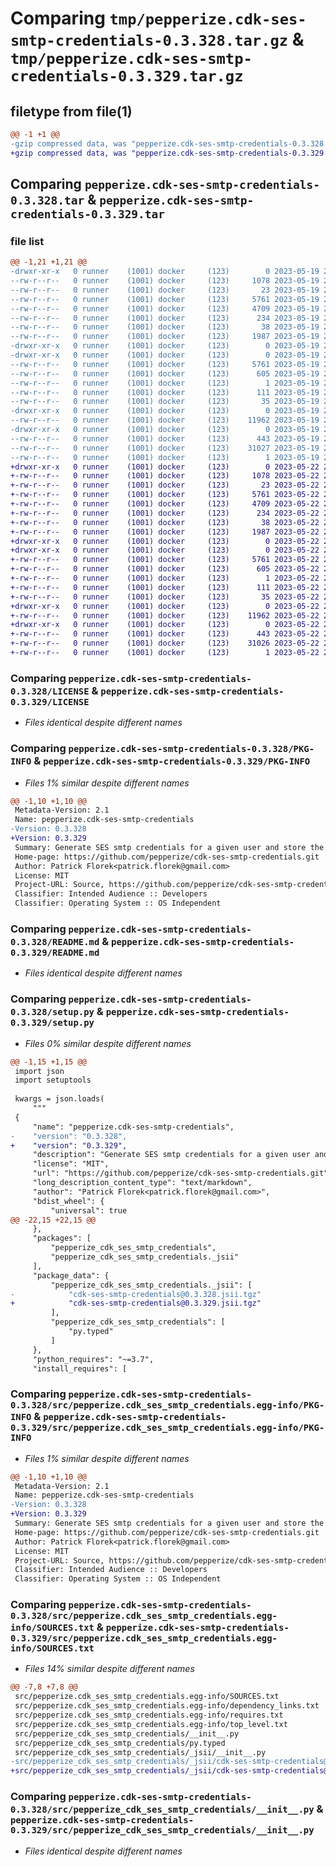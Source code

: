 # Comparing `tmp/pepperize.cdk-ses-smtp-credentials-0.3.328.tar.gz` & `tmp/pepperize.cdk-ses-smtp-credentials-0.3.329.tar.gz`

## filetype from file(1)

```diff
@@ -1 +1 @@
-gzip compressed data, was "pepperize.cdk-ses-smtp-credentials-0.3.328.tar", last modified: Fri May 19 23:13:46 2023, max compression
+gzip compressed data, was "pepperize.cdk-ses-smtp-credentials-0.3.329.tar", last modified: Mon May 22 23:09:10 2023, max compression
```

## Comparing `pepperize.cdk-ses-smtp-credentials-0.3.328.tar` & `pepperize.cdk-ses-smtp-credentials-0.3.329.tar`

### file list

```diff
@@ -1,21 +1,21 @@
-drwxr-xr-x   0 runner    (1001) docker     (123)        0 2023-05-19 23:13:46.067389 pepperize.cdk-ses-smtp-credentials-0.3.328/
--rw-r--r--   0 runner    (1001) docker     (123)     1078 2023-05-19 23:13:33.000000 pepperize.cdk-ses-smtp-credentials-0.3.328/LICENSE
--rw-r--r--   0 runner    (1001) docker     (123)       23 2023-05-19 23:13:33.000000 pepperize.cdk-ses-smtp-credentials-0.3.328/MANIFEST.in
--rw-r--r--   0 runner    (1001) docker     (123)     5761 2023-05-19 23:13:46.067389 pepperize.cdk-ses-smtp-credentials-0.3.328/PKG-INFO
--rw-r--r--   0 runner    (1001) docker     (123)     4709 2023-05-19 23:13:33.000000 pepperize.cdk-ses-smtp-credentials-0.3.328/README.md
--rw-r--r--   0 runner    (1001) docker     (123)      234 2023-05-19 23:13:33.000000 pepperize.cdk-ses-smtp-credentials-0.3.328/pyproject.toml
--rw-r--r--   0 runner    (1001) docker     (123)       38 2023-05-19 23:13:46.067389 pepperize.cdk-ses-smtp-credentials-0.3.328/setup.cfg
--rw-r--r--   0 runner    (1001) docker     (123)     1987 2023-05-19 23:13:33.000000 pepperize.cdk-ses-smtp-credentials-0.3.328/setup.py
-drwxr-xr-x   0 runner    (1001) docker     (123)        0 2023-05-19 23:13:46.063389 pepperize.cdk-ses-smtp-credentials-0.3.328/src/
-drwxr-xr-x   0 runner    (1001) docker     (123)        0 2023-05-19 23:13:46.067389 pepperize.cdk-ses-smtp-credentials-0.3.328/src/pepperize.cdk_ses_smtp_credentials.egg-info/
--rw-r--r--   0 runner    (1001) docker     (123)     5761 2023-05-19 23:13:46.000000 pepperize.cdk-ses-smtp-credentials-0.3.328/src/pepperize.cdk_ses_smtp_credentials.egg-info/PKG-INFO
--rw-r--r--   0 runner    (1001) docker     (123)      605 2023-05-19 23:13:46.000000 pepperize.cdk-ses-smtp-credentials-0.3.328/src/pepperize.cdk_ses_smtp_credentials.egg-info/SOURCES.txt
--rw-r--r--   0 runner    (1001) docker     (123)        1 2023-05-19 23:13:46.000000 pepperize.cdk-ses-smtp-credentials-0.3.328/src/pepperize.cdk_ses_smtp_credentials.egg-info/dependency_links.txt
--rw-r--r--   0 runner    (1001) docker     (123)      111 2023-05-19 23:13:46.000000 pepperize.cdk-ses-smtp-credentials-0.3.328/src/pepperize.cdk_ses_smtp_credentials.egg-info/requires.txt
--rw-r--r--   0 runner    (1001) docker     (123)       35 2023-05-19 23:13:46.000000 pepperize.cdk-ses-smtp-credentials-0.3.328/src/pepperize.cdk_ses_smtp_credentials.egg-info/top_level.txt
-drwxr-xr-x   0 runner    (1001) docker     (123)        0 2023-05-19 23:13:46.067389 pepperize.cdk-ses-smtp-credentials-0.3.328/src/pepperize_cdk_ses_smtp_credentials/
--rw-r--r--   0 runner    (1001) docker     (123)    11962 2023-05-19 23:13:33.000000 pepperize.cdk-ses-smtp-credentials-0.3.328/src/pepperize_cdk_ses_smtp_credentials/__init__.py
-drwxr-xr-x   0 runner    (1001) docker     (123)        0 2023-05-19 23:13:46.067389 pepperize.cdk-ses-smtp-credentials-0.3.328/src/pepperize_cdk_ses_smtp_credentials/_jsii/
--rw-r--r--   0 runner    (1001) docker     (123)      443 2023-05-19 23:13:33.000000 pepperize.cdk-ses-smtp-credentials-0.3.328/src/pepperize_cdk_ses_smtp_credentials/_jsii/__init__.py
--rw-r--r--   0 runner    (1001) docker     (123)    31027 2023-05-19 23:13:33.000000 pepperize.cdk-ses-smtp-credentials-0.3.328/src/pepperize_cdk_ses_smtp_credentials/_jsii/cdk-ses-smtp-credentials@0.3.328.jsii.tgz
--rw-r--r--   0 runner    (1001) docker     (123)        1 2023-05-19 23:13:33.000000 pepperize.cdk-ses-smtp-credentials-0.3.328/src/pepperize_cdk_ses_smtp_credentials/py.typed
+drwxr-xr-x   0 runner    (1001) docker     (123)        0 2023-05-22 23:09:10.113325 pepperize.cdk-ses-smtp-credentials-0.3.329/
+-rw-r--r--   0 runner    (1001) docker     (123)     1078 2023-05-22 23:08:58.000000 pepperize.cdk-ses-smtp-credentials-0.3.329/LICENSE
+-rw-r--r--   0 runner    (1001) docker     (123)       23 2023-05-22 23:08:58.000000 pepperize.cdk-ses-smtp-credentials-0.3.329/MANIFEST.in
+-rw-r--r--   0 runner    (1001) docker     (123)     5761 2023-05-22 23:09:10.113325 pepperize.cdk-ses-smtp-credentials-0.3.329/PKG-INFO
+-rw-r--r--   0 runner    (1001) docker     (123)     4709 2023-05-22 23:08:58.000000 pepperize.cdk-ses-smtp-credentials-0.3.329/README.md
+-rw-r--r--   0 runner    (1001) docker     (123)      234 2023-05-22 23:08:58.000000 pepperize.cdk-ses-smtp-credentials-0.3.329/pyproject.toml
+-rw-r--r--   0 runner    (1001) docker     (123)       38 2023-05-22 23:09:10.113325 pepperize.cdk-ses-smtp-credentials-0.3.329/setup.cfg
+-rw-r--r--   0 runner    (1001) docker     (123)     1987 2023-05-22 23:08:58.000000 pepperize.cdk-ses-smtp-credentials-0.3.329/setup.py
+drwxr-xr-x   0 runner    (1001) docker     (123)        0 2023-05-22 23:09:10.109325 pepperize.cdk-ses-smtp-credentials-0.3.329/src/
+drwxr-xr-x   0 runner    (1001) docker     (123)        0 2023-05-22 23:09:10.113325 pepperize.cdk-ses-smtp-credentials-0.3.329/src/pepperize.cdk_ses_smtp_credentials.egg-info/
+-rw-r--r--   0 runner    (1001) docker     (123)     5761 2023-05-22 23:09:10.000000 pepperize.cdk-ses-smtp-credentials-0.3.329/src/pepperize.cdk_ses_smtp_credentials.egg-info/PKG-INFO
+-rw-r--r--   0 runner    (1001) docker     (123)      605 2023-05-22 23:09:10.000000 pepperize.cdk-ses-smtp-credentials-0.3.329/src/pepperize.cdk_ses_smtp_credentials.egg-info/SOURCES.txt
+-rw-r--r--   0 runner    (1001) docker     (123)        1 2023-05-22 23:09:10.000000 pepperize.cdk-ses-smtp-credentials-0.3.329/src/pepperize.cdk_ses_smtp_credentials.egg-info/dependency_links.txt
+-rw-r--r--   0 runner    (1001) docker     (123)      111 2023-05-22 23:09:10.000000 pepperize.cdk-ses-smtp-credentials-0.3.329/src/pepperize.cdk_ses_smtp_credentials.egg-info/requires.txt
+-rw-r--r--   0 runner    (1001) docker     (123)       35 2023-05-22 23:09:10.000000 pepperize.cdk-ses-smtp-credentials-0.3.329/src/pepperize.cdk_ses_smtp_credentials.egg-info/top_level.txt
+drwxr-xr-x   0 runner    (1001) docker     (123)        0 2023-05-22 23:09:10.113325 pepperize.cdk-ses-smtp-credentials-0.3.329/src/pepperize_cdk_ses_smtp_credentials/
+-rw-r--r--   0 runner    (1001) docker     (123)    11962 2023-05-22 23:08:58.000000 pepperize.cdk-ses-smtp-credentials-0.3.329/src/pepperize_cdk_ses_smtp_credentials/__init__.py
+drwxr-xr-x   0 runner    (1001) docker     (123)        0 2023-05-22 23:09:10.113325 pepperize.cdk-ses-smtp-credentials-0.3.329/src/pepperize_cdk_ses_smtp_credentials/_jsii/
+-rw-r--r--   0 runner    (1001) docker     (123)      443 2023-05-22 23:08:58.000000 pepperize.cdk-ses-smtp-credentials-0.3.329/src/pepperize_cdk_ses_smtp_credentials/_jsii/__init__.py
+-rw-r--r--   0 runner    (1001) docker     (123)    31026 2023-05-22 23:08:58.000000 pepperize.cdk-ses-smtp-credentials-0.3.329/src/pepperize_cdk_ses_smtp_credentials/_jsii/cdk-ses-smtp-credentials@0.3.329.jsii.tgz
+-rw-r--r--   0 runner    (1001) docker     (123)        1 2023-05-22 23:08:58.000000 pepperize.cdk-ses-smtp-credentials-0.3.329/src/pepperize_cdk_ses_smtp_credentials/py.typed
```

### Comparing `pepperize.cdk-ses-smtp-credentials-0.3.328/LICENSE` & `pepperize.cdk-ses-smtp-credentials-0.3.329/LICENSE`

 * *Files identical despite different names*

### Comparing `pepperize.cdk-ses-smtp-credentials-0.3.328/PKG-INFO` & `pepperize.cdk-ses-smtp-credentials-0.3.329/PKG-INFO`

 * *Files 1% similar despite different names*

```diff
@@ -1,10 +1,10 @@
 Metadata-Version: 2.1
 Name: pepperize.cdk-ses-smtp-credentials
-Version: 0.3.328
+Version: 0.3.329
 Summary: Generate SES smtp credentials for a given user and store the credentials in a SecretsManager Secret.
 Home-page: https://github.com/pepperize/cdk-ses-smtp-credentials.git
 Author: Patrick Florek<patrick.florek@gmail.com>
 License: MIT
 Project-URL: Source, https://github.com/pepperize/cdk-ses-smtp-credentials.git
 Classifier: Intended Audience :: Developers
 Classifier: Operating System :: OS Independent
```

### Comparing `pepperize.cdk-ses-smtp-credentials-0.3.328/README.md` & `pepperize.cdk-ses-smtp-credentials-0.3.329/README.md`

 * *Files identical despite different names*

### Comparing `pepperize.cdk-ses-smtp-credentials-0.3.328/setup.py` & `pepperize.cdk-ses-smtp-credentials-0.3.329/setup.py`

 * *Files 0% similar despite different names*

```diff
@@ -1,15 +1,15 @@
 import json
 import setuptools
 
 kwargs = json.loads(
     """
 {
     "name": "pepperize.cdk-ses-smtp-credentials",
-    "version": "0.3.328",
+    "version": "0.3.329",
     "description": "Generate SES smtp credentials for a given user and store the credentials in a SecretsManager Secret.",
     "license": "MIT",
     "url": "https://github.com/pepperize/cdk-ses-smtp-credentials.git",
     "long_description_content_type": "text/markdown",
     "author": "Patrick Florek<patrick.florek@gmail.com>",
     "bdist_wheel": {
         "universal": true
@@ -22,15 +22,15 @@
     },
     "packages": [
         "pepperize_cdk_ses_smtp_credentials",
         "pepperize_cdk_ses_smtp_credentials._jsii"
     ],
     "package_data": {
         "pepperize_cdk_ses_smtp_credentials._jsii": [
-            "cdk-ses-smtp-credentials@0.3.328.jsii.tgz"
+            "cdk-ses-smtp-credentials@0.3.329.jsii.tgz"
         ],
         "pepperize_cdk_ses_smtp_credentials": [
             "py.typed"
         ]
     },
     "python_requires": "~=3.7",
     "install_requires": [
```

### Comparing `pepperize.cdk-ses-smtp-credentials-0.3.328/src/pepperize.cdk_ses_smtp_credentials.egg-info/PKG-INFO` & `pepperize.cdk-ses-smtp-credentials-0.3.329/src/pepperize.cdk_ses_smtp_credentials.egg-info/PKG-INFO`

 * *Files 1% similar despite different names*

```diff
@@ -1,10 +1,10 @@
 Metadata-Version: 2.1
 Name: pepperize.cdk-ses-smtp-credentials
-Version: 0.3.328
+Version: 0.3.329
 Summary: Generate SES smtp credentials for a given user and store the credentials in a SecretsManager Secret.
 Home-page: https://github.com/pepperize/cdk-ses-smtp-credentials.git
 Author: Patrick Florek<patrick.florek@gmail.com>
 License: MIT
 Project-URL: Source, https://github.com/pepperize/cdk-ses-smtp-credentials.git
 Classifier: Intended Audience :: Developers
 Classifier: Operating System :: OS Independent
```

### Comparing `pepperize.cdk-ses-smtp-credentials-0.3.328/src/pepperize.cdk_ses_smtp_credentials.egg-info/SOURCES.txt` & `pepperize.cdk-ses-smtp-credentials-0.3.329/src/pepperize.cdk_ses_smtp_credentials.egg-info/SOURCES.txt`

 * *Files 14% similar despite different names*

```diff
@@ -7,8 +7,8 @@
 src/pepperize.cdk_ses_smtp_credentials.egg-info/SOURCES.txt
 src/pepperize.cdk_ses_smtp_credentials.egg-info/dependency_links.txt
 src/pepperize.cdk_ses_smtp_credentials.egg-info/requires.txt
 src/pepperize.cdk_ses_smtp_credentials.egg-info/top_level.txt
 src/pepperize_cdk_ses_smtp_credentials/__init__.py
 src/pepperize_cdk_ses_smtp_credentials/py.typed
 src/pepperize_cdk_ses_smtp_credentials/_jsii/__init__.py
-src/pepperize_cdk_ses_smtp_credentials/_jsii/cdk-ses-smtp-credentials@0.3.328.jsii.tgz
+src/pepperize_cdk_ses_smtp_credentials/_jsii/cdk-ses-smtp-credentials@0.3.329.jsii.tgz
```

### Comparing `pepperize.cdk-ses-smtp-credentials-0.3.328/src/pepperize_cdk_ses_smtp_credentials/__init__.py` & `pepperize.cdk-ses-smtp-credentials-0.3.329/src/pepperize_cdk_ses_smtp_credentials/__init__.py`

 * *Files identical despite different names*

